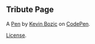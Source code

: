 Tribute Page
------------


A [Pen](https://codepen.io/i81duce/pen/vGwKMB) by [Kevin Bozic](http://codepen.io/i81duce) on [CodePen](http://codepen.io/).

[License](https://codepen.io/i81duce/pen/vGwKMB/license).